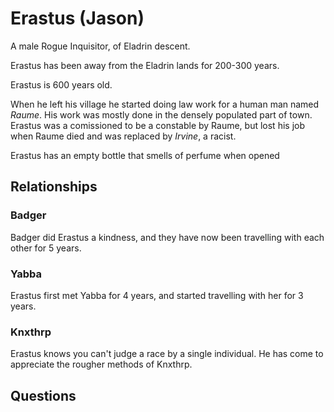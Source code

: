 

# Erastus (Jason)

A male Rogue Inquisitor, of Eladrin descent.

Erastus has been away from the Eladrin lands for 200-300 years.


Erastus is 600 years old. 

When he left his village he started doing law work for a 
human man named _Raume_. His work was mostly done in the
densely populated part of town. Erastus was a comissioned 
to be a constable by Raume, but lost his job when Raume died 
and was replaced by _Irvine_, a racist. 

Erastus has an empty bottle that smells of perfume when opened

## Relationships

### Badger
Badger did Erastus a kindness, and they have now been travelling with each other for 5 years. 

### Yabba
Erastus first met Yabba for 4 years, and started travelling with her for 3 years.

### Knxthrp

Erastus knows you can't judge a race by a single individual.
He has come to appreciate the rougher methods of Knxthrp.

## Questions




